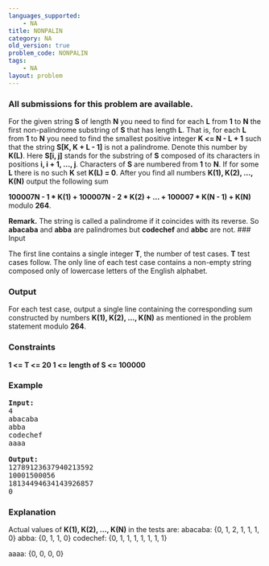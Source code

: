 ```yaml
---
languages_supported:
    - NA
title: NONPALIN
category: NA
old_version: true
problem_code: NONPALIN
tags:
    - NA
layout: problem
---
```

###  All submissions for this problem are available. 

For the given string **S** of length **N** you need to find for each **L** from **1** to **N** the first non-palindrome substring of **S** that has length **L**. That is, for each **L** from **1** to **N** you need to find the smallest positive integer **K <= N - L + 1** such that the string **S\[K, K + L - 1\]** is not a palindrome. Denote this number by **K(L)**. Here **S\[i, j\]** stands for the substring of **S** composed of its characters in positions **i, i + 1, ..., j**. Characters of **S** are numbered from **1** to **N**. If for some **L** there is no such **K** set **K(L) = 0**. After you find all numbers **K(1), K(2), ..., K(N)** output the following sum

 **100007N - 1 \* K(1) + 100007N - 2 \* K(2) + ... + 100007 \* K(N - 1) + K(N)**  
 modulo **264**. 

 **Remark.** The string is called a palindrome if it coincides with its reverse. So **abacaba** and **abba** are palindromes but **codechef** and **abbc** are not. ### Input

The first line contains a single integer **T**, the number of test cases. **T** test cases follow. The only line of each test case contains a non-empty string composed only of lowercase letters of the English alphabet.

### Output

For each test case, output a single line containing the corresponding sum constructed by numbers **K(1), K(2), ..., K(N)** as mentioned in the problem statement modulo **264**.

### Constraints

 **1 <= T <= 20 
 1 <= length of S <= 100000**

### Example

<pre><b>Input:</b>
4
abacaba
abba
codechef
aaaa

<b>Output:</b>
12789123637940213592
10001500056
18134494634143926857
0
</pre>
### Explanation

Actual values of **K(1), K(2), ..., K(N)** in the tests are: 
abacaba: {0, 1, 2, 1, 1, 1, 0} 
abba: {0, 1, 1, 0} 
codechef: {0, 1, 1, 1, 1, 1, 1, 1}



aaaa: {0, 0, 0, 0}
